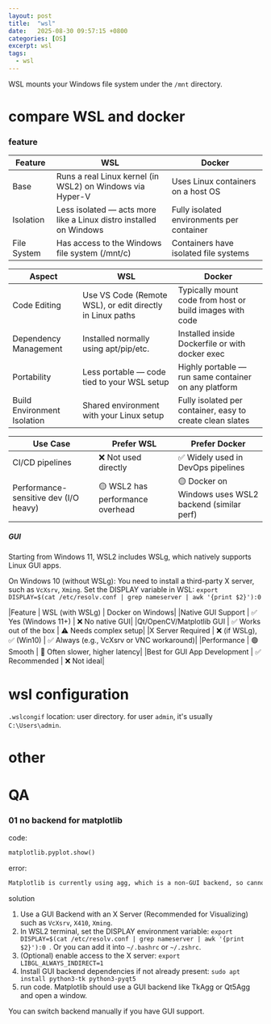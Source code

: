```yaml
---
layout: post
title:  "wsl"
date:   2025-08-30 09:57:15 +0800
categories: [OS]
excerpt: wsl
tags:
  - wsl
---
```



WSL mounts your Windows file system under the `/mnt` directory.

# compare WSL and docker

### feature

| Feature     | WSL                                                                | Docker                                    |
| ----------- | ------------------------------------------------------------------ | ----------------------------------------- |
| Base        | Runs a real Linux kernel (in WSL2) on Windows via Hyper-V          | Uses Linux containers on a host OS        |
| Isolation   | Less isolated — acts more like a Linux distro installed on Windows | Fully isolated environments per container |
| File System | Has access to the Windows file system (/mnt/c)                     | Containers have isolated file systems     |

| Aspect                      | WSL                                                       | Docker                                                    |
| --------------------------- | --------------------------------------------------------- | --------------------------------------------------------- |
| Code Editing                | Use VS Code (Remote WSL), or edit directly in Linux paths | Typically mount code from host or build images with code  |
| Dependency Management       | Installed normally using apt/pip/etc.                     | Installed inside Dockerfile or with docker exec           |
| Portability                 | Less portable — code tied to your WSL setup               | Highly portable — run same container on any platform      |
| Build Environment Isolation | Shared environment with your Linux setup                  | Fully isolated per container, easy to create clean slates |

| Use Case                              | Prefer WSL                      | Prefer Docker                                        |
| ------------------------------------- | ------------------------------- | ---------------------------------------------------- |
| CI/CD pipelines                       | ❌ Not used directly             | ✅ Widely used in DevOps pipelines                    |
| Performance-sensitive dev (I/O heavy) | 🟡 WSL2 has performance overhead | 🟡 Docker on Windows uses WSL2 backend (similar perf) |

##### GUI

Starting from Windows 11, WSL2 includes WSLg, which natively supports Linux GUI apps.

On Windows 10 (without WSLg): You need to install a third-party X server, such as `VcXsrv`, `Xming`. Set the DISPLAY variable in WSL: `export DISPLAY=$(cat /etc/resolv.conf | grep nameserver | awk '{print $2}'):0`

|Feature | WSL (with WSLg) | Docker on Windows|
|Native GUI Support | ✅ Yes (Windows 11+) | ❌ No native GUI|
|Qt/OpenCV/Matplotlib GUI | ✅ Works out of the box | ⚠️ Needs complex setup|
|X Server Required | ❌ (if WSLg), ✅ (Win10) | ✅ Always (e.g., VcXsrv or VNC workaround)|
|Performance | 🟢 Smooth | 🔴 Often slower, higher latency|
|Best for GUI App Development | ✅ Recommended | ❌ Not ideal|

# wsl configuration

`.wslcongif` location: user directory. for user `admin`, it's usually `C:\Users\admin`.

# other



# QA

### 01 no backend for matplotlib

code:

```py
matplotlib.pyplot.show()
```

error:

```bash
Matplotlib is currently using agg, which is a non-GUI backend, so cannot show the figure.
```

solution

1. Use a GUI Backend with an X Server (Recommended for Visualizing) such as `VcXsrv`, `X410`, `Xming`.
2. In WSL2 terminal, set the DISPLAY environment variable: `export DISPLAY=$(cat /etc/resolv.conf | grep nameserver | awk '{print $2}'):0
`. Or you can add it into `~/.bashrc` or `~/.zshrc`.
3. (Optional) enable access to the X server: `export LIBGL_ALWAYS_INDIRECT=1`
4. Install GUI backend dependencies if not already present: `sudo apt install python3-tk python3-pyqt5`
5. run code. Matplotlib should use a GUI backend like TkAgg or Qt5Agg and open a window.

You can switch backend manually if you have GUI support.

